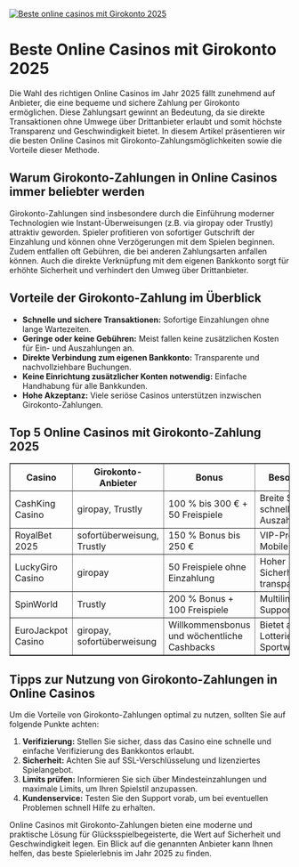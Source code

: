 [![Beste online casinos mit Girokonto 2025](https://123-caf.pages.dev/gitsignup.png)](https://vrmoo.ru/Bt82HjjY)

<h1>Beste Online Casinos mit Girokonto 2025</h1>  <p>Die Wahl des richtigen Online Casinos im Jahr 2025 fällt zunehmend auf Anbieter, die eine bequeme und sichere Zahlung per Girokonto ermöglichen. Diese Zahlungsart gewinnt an Bedeutung, da sie direkte Transaktionen ohne Umwege über Drittanbieter erlaubt und somit höchste Transparenz und Geschwindigkeit bietet. In diesem Artikel präsentieren wir die besten Online Casinos mit Girokonto-Zahlungsmöglichkeiten sowie die Vorteile dieser Methode.</p>  <h2>Warum Girokonto-Zahlungen in Online Casinos immer beliebter werden</h2>  <p>Girokonto-Zahlungen sind insbesondere durch die Einführung moderner Technologien wie Instant-Überweisungen (z.B. via giropay oder Trustly) attraktiv geworden. Spieler profitieren von sofortiger Gutschrift der Einzahlung und können ohne Verzögerungen mit dem Spielen beginnen. Zudem entfallen oft Gebühren, die bei anderen Zahlungsarten anfallen können. Auch die direkte Verknüpfung mit dem eigenen Bankkonto sorgt für erhöhte Sicherheit und verhindert den Umweg über Drittanbieter.</p>  <h2>Vorteile der Girokonto-Zahlung im Überblick</h2> <ul>   <li><strong>Schnelle und sichere Transaktionen:</strong> Sofortige Einzahlungen ohne lange Wartezeiten.</li>   <li><strong>Geringe oder keine Gebühren:</strong> Meist fallen keine zusätzlichen Kosten für Ein- und Auszahlungen an.</li>   <li><strong>Direkte Verbindung zum eigenen Bankkonto:</strong> Transparente und nachvollziehbare Buchungen.</li>   <li><strong>Keine Einrichtung zusätzlicher Konten notwendig:</strong> Einfache Handhabung für alle Bankkunden.</li>   <li><strong>Hohe Akzeptanz:</strong> Viele seriöse Casinos unterstützen inzwischen Girokonto-Zahlungen.</li> </ul>  <h2>Top 5 Online Casinos mit Girokonto-Zahlung 2025</h2>  <table border="1" cellspacing="0" cellpadding="8">   <thead>     <tr>       <th>Casino</th>       <th>Girokonto-Anbieter</th>       <th>Bonus</th>       <th>Besonderheiten</th>     </tr>   </thead>   <tbody>     <tr>       <td>CashKing Casino</td>       <td>giropay, Trustly</td>       <td>100 % bis 300 € + 50 Freispiele</td>       <td>Breite Spielauswahl, schnelle Auszahlungen</td>     </tr>     <tr>       <td>RoyalBet 2025</td>       <td>sofortüberweisung, Trustly</td>       <td>150 % Bonus bis 250 €</td>       <td>VIP-Programm, Mobile-optimiert</td>     </tr>     <tr>       <td>LuckyGiro Casino</td>       <td>giropay</td>       <td>50 Freispiele ohne Einzahlung</td>       <td>Hoher Sicherheitsstandard, transparente AGB</td>     </tr>     <tr>       <td>SpinWorld</td>       <td>Trustly</td>       <td>200 % Bonus + 100 Freispiele</td>       <td>Multilinguales Support-Team</td>     </tr>     <tr>       <td>EuroJackpot Casino</td>       <td>giropay, sofortüberweisung</td>       <td>Willkommensbonus und wöchentliche Cashbacks</td>       <td>Bietet auch Lotteriespiele und Sportwetten</td>     </tr>   </tbody> </table>  <h2>Tipps zur Nutzung von Girokonto-Zahlungen in Online Casinos</h2>  <p>Um die Vorteile von Girokonto-Zahlungen optimal zu nutzen, sollten Sie auf folgende Punkte achten:</p> <ol>   <li><strong>Verifizierung:</strong> Stellen Sie sicher, dass das Casino eine schnelle und einfache Verifizierung des Bankkontos erlaubt.</li>   <li><strong>Sicherheit:</strong> Achten Sie auf SSL-Verschlüsselung und lizenziertes Spielangebot.</li>   <li><strong>Limits prüfen:</strong> Informieren Sie sich über Mindesteinzahlungen und maximale Limits, um Ihren Spielstil anzupassen.</li>   <li><strong>Kundenservice:</strong> Testen Sie den Support vorab, um bei eventuellen Problemen schnell Hilfe zu erhalten.</li> </ol>  <p>Online Casinos mit Girokonto-Zahlungen bieten eine moderne und praktische Lösung für Glücksspielbegeisterte, die Wert auf Sicherheit und Geschwindigkeit legen. Ein Blick auf die genannten Anbieter kann Ihnen helfen, das beste Spielerlebnis im Jahr 2025 zu finden.</p>